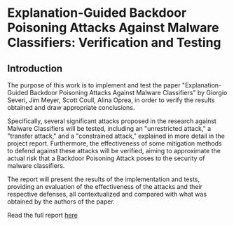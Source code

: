 # Explanation-Guided Backdoor Poisoning Attacks Against Malware Classifiers: Verification and Testing
## Introduction

The purpose of this work is to implement and test the paper "Explanation-Guided Backdoor Poisoning Attacks Against Malware Classifiers" by Giorgio Severi, Jim Meyer, Scott Coull, Alina Oprea, in order to verify the results obtained and draw appropriate conclusions.

Specifically, several significant attacks proposed in the research against Malware Classifiers will be tested, including an "unrestricted attack," a "transfer attack," and a "constrained attack," explained in more detail in the project report. Furthermore, the effectiveness of some mitigation methods to defend against these attacks will be verified, aiming to approximate the actual risk that a Backdoor Poisoning Attack poses to the security of malware classifiers.

The report will present the results of the implementation and tests, providing an evaluation of the effectiveness of the attacks and their respective defenses, all contextualized and compared with what was obtained by the authors of the paper.

Read the full report [here](report.pdf)
